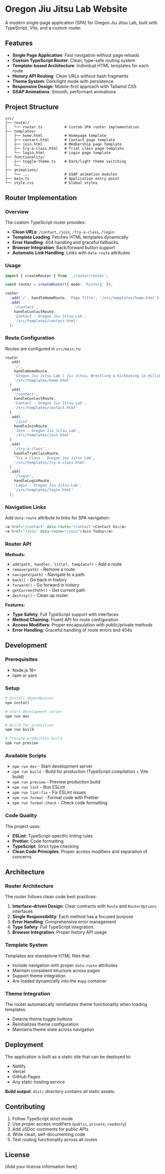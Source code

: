 # Oregon Jiu Jitsu Lab Website

A modern single-page application (SPA) for Oregon Jiu Jitsu Lab, built with TypeScript, Vite, and a custom router.

## Features

- **Single Page Application**: Fast navigation without page reloads
- **Custom TypeScript Router**: Clean, type-safe routing system
- **Template-based Architecture**: Individual HTML templates for each route
- **History API Routing**: Clean URLs without hash fragments
- **Theme System**: Dark/light mode with persistence
- **Responsive Design**: Mobile-first approach with Tailwind CSS
- **GSAP Animations**: Smooth, performant animations

## Project Structure

```
src/
├── router/
│   └── router.ts          # Custom SPA router implementation
├── templates/
│   ├── home.html          # Homepage template
│   ├── contact.html       # Contact page template
│   ├── join.html          # Membership page template
│   ├── try-a-class.html   # Trial class page template
│   └── login.html         # Login page template
├── functionality/
│   ├── toggle-theme.ts    # Dark/light theme switching
│   └── ...
├── animations/
│   └── ...                # GSAP animation modules
├── main.ts                # Application entry point
└── style.css              # Global styles
```

## Router Implementation

### Overview

The custom TypeScript router provides:

- **Clean URLs**: `/contact`, `/join`, `/try-a-class`, `/login`
- **Template Loading**: Fetches HTML templates dynamically
- **Error Handling**: 404 handling and graceful fallbacks
- **Browser Integration**: Back/forward button support
- **Automatic Link Handling**: Links with `data-route` attributes

### Usage

```typescript
import { createRouter } from './router/router';

const router = createRouter({ mode: 'history' });

router
  .add('/', handleHomeRoute, 'Page Title', '/src/templates/home.html')
  .add(
    '/contact',
    handleContactRoute,
    'Contact - Oregon Jiu Jitsu Lab',
    '/src/templates/contact.html'
  );
```

### Route Configuration

Routes are configured in `src/main.ts`:

```typescript
router
  .add(
    '/',
    handleHomeRoute,
    'Oregon Jiu Jitsu Lab | Jiu Jitsu, Wrestling & Kickboxing in Hillsboro',
    '/src/templates/home.html'
  )
  .add(
    '/contact',
    handleContactRoute,
    'Contact - Oregon Jiu Jitsu Lab',
    '/src/templates/contact.html'
  )
  .add(
    '/join',
    handleJoinRoute,
    'Join - Oregon Jiu Jitsu Lab',
    '/src/templates/join.html'
  )
  .add(
    '/try-a-class',
    handleTryAClassRoute,
    'Try a Class - Oregon Jiu Jitsu Lab',
    '/src/templates/try-a-class.html'
  )
  .add(
    '/login',
    handleLoginRoute,
    'Login - Oregon Jiu Jitsu Lab',
    '/src/templates/login.html'
  );
```

### Navigation Links

Add `data-route` attribute to links for SPA navigation:

```html
<a href="/contact" data-route="/contact">Contact Us</a>
<a href="/join" data-route="/join">Join Today</a>
```

### Router API

**Methods:**

- `add(path, handler, title?, template?)` - Add a route
- `remove(path)` - Remove a route
- `navigate(path)` - Navigate to a path
- `back()` - Go back in history
- `forward()` - Go forward in history
- `getCurrentPath()` - Get current path
- `destroy()` - Clean up router

**Features:**

- **Type Safety**: Full TypeScript support with interfaces
- **Method Chaining**: Fluent API for route configuration
- **Access Modifiers**: Proper encapsulation with public/private methods
- **Error Handling**: Graceful handling of route errors and 404s

## Development

### Prerequisites

- Node.js 18+
- npm or yarn

### Setup

```bash
# Install dependencies
npm install

# Start development server
npm run dev

# Build for production
npm run build

# Preview production build
npm run preview
```

### Available Scripts

- `npm run dev` - Start development server
- `npm run build` - Build for production (TypeScript compilation + Vite build)
- `npm run preview` - Preview production build
- `npm run lint` - Run ESLint
- `npm run lint:fix` - Fix ESLint issues
- `npm run format` - Format code with Prettier
- `npm run format:check` - Check code formatting

### Code Quality

The project uses:

- **ESLint**: TypeScript-specific linting rules
- **Prettier**: Code formatting
- **TypeScript**: Strict type checking
- **Clean Code Principles**: Proper access modifiers and separation of concerns

## Architecture

### Router Architecture

The router follows clean code best practices:

1. **Interface-driven Design**: Clear contracts with `Route` and `RouterOptions` interfaces
2. **Single Responsibility**: Each method has a focused purpose
3. **Error Handling**: Comprehensive error management
4. **Type Safety**: Full TypeScript integration
5. **Browser Integration**: Proper history API usage

### Template System

Templates are standalone HTML files that:

- Include navigation with proper `data-route` attributes
- Maintain consistent structure across pages
- Support theme integration
- Are loaded dynamically into the `#app` container

### Theme Integration

The router automatically reinitializes theme functionality when loading templates:

- Detects theme toggle buttons
- Reinitializes theme configuration
- Maintains theme state across navigation

## Deployment

The application is built as a static site that can be deployed to:

- Netlify
- Vercel
- GitHub Pages
- Any static hosting service

**Build output**: `dist/` directory contains all static assets.

## Contributing

1. Follow TypeScript strict mode
2. Use proper access modifiers (`public`, `private`, `readonly`)
3. Add JSDoc comments for public APIs
4. Write clean, self-documenting code
5. Test routing functionality across all routes

## License

[Add your license information here]
